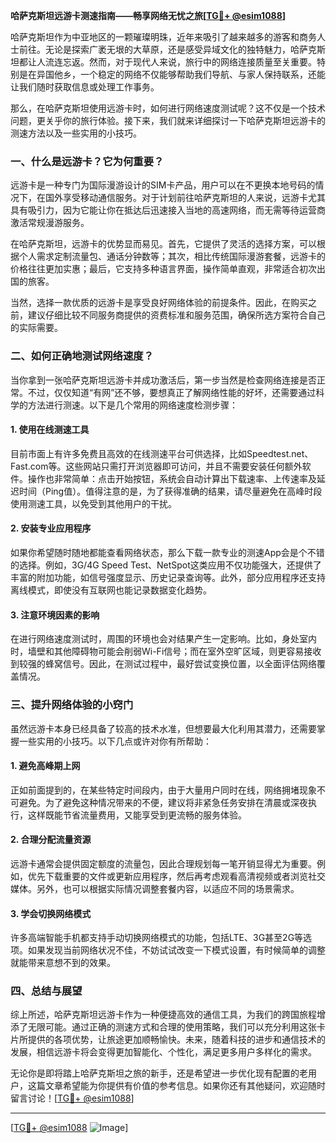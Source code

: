 **哈萨克斯坦远游卡测速指南——畅享网络无忧之旅[[TG💪+ @esim1088](https://t.me/s/esim1088)]**

哈萨克斯坦作为中亚地区的一颗璀璨明珠，近年来吸引了越来越多的游客和商务人士前往。无论是探索广袤无垠的大草原，还是感受异域文化的独特魅力，哈萨克斯坦都让人流连忘返。然而，对于现代人来说，旅行中的网络连接质量至关重要。特别是在异国他乡，一个稳定的网络不仅能够帮助我们导航、与家人保持联系，还能让我们随时获取信息或处理工作事务。

那么，在哈萨克斯坦使用远游卡时，如何进行网络速度测试呢？这不仅是一个技术问题，更关乎你的旅行体验。接下来，我们就来详细探讨一下哈萨克斯坦远游卡的测速方法以及一些实用的小技巧。

### **一、什么是远游卡？它为何重要？**

远游卡是一种专门为国际漫游设计的SIM卡产品，用户可以在不更换本地号码的情况下，在国外享受移动通信服务。对于计划前往哈萨克斯坦的人来说，远游卡尤其具有吸引力，因为它能让你在抵达后迅速接入当地的高速网络，而无需等待运营商激活常规漫游服务。

在哈萨克斯坦，远游卡的优势显而易见。首先，它提供了灵活的选择方案，可以根据个人需求定制流量包、通话分钟数等；其次，相比传统国际漫游套餐，远游卡的价格往往更加实惠；最后，它支持多种语言界面，操作简单直观，非常适合初次出国的旅客。

当然，选择一款优质的远游卡是享受良好网络体验的前提条件。因此，在购买之前，建议仔细比较不同服务商提供的资费标准和服务范围，确保所选方案符合自己的实际需要。

### **二、如何正确地测试网络速度？**

当你拿到一张哈萨克斯坦远游卡并成功激活后，第一步当然是检查网络连接是否正常。不过，仅仅知道“有网”还不够，要想真正了解网络性能的好坏，还需要通过科学的方法进行测速。以下是几个常用的网络速度检测步骤：

#### **1. 使用在线测速工具**
目前市面上有许多免费且高效的在线测速平台可供选择，比如Speedtest.net、Fast.com等。这些网站只需打开浏览器即可访问，并且不需要安装任何额外软件。操作也非常简单：点击开始按钮，系统会自动计算出下载速率、上传速率及延迟时间（Ping值）。值得注意的是，为了获得准确的结果，请尽量避免在高峰时段使用测速工具，以免受到其他用户的干扰。

#### **2. 安装专业应用程序**
如果你希望随时随地都能查看网络状态，那么下载一款专业的测速App会是个不错的选择。例如，3G/4G Speed Test、NetSpot这类应用不仅功能强大，还提供了丰富的附加功能，如信号强度显示、历史记录查询等。此外，部分应用程序还支持离线模式，即使没有互联网也能记录数据变化趋势。

#### **3. 注意环境因素的影响**
在进行网络速度测试时，周围的环境也会对结果产生一定影响。比如，身处室内时，墙壁和其他障碍物可能会削弱Wi-Fi信号；而在室外空旷区域，则更容易接收到较强的蜂窝信号。因此，在测试过程中，最好尝试变换位置，以全面评估网络覆盖情况。

### **三、提升网络体验的小窍门**

虽然远游卡本身已经具备了较高的技术水准，但想要最大化利用其潜力，还需要掌握一些实用的小技巧。以下几点或许对你有所帮助：

#### **1. 避免高峰期上网**
正如前面提到的，在某些特定时间段内，由于大量用户同时在线，网络拥堵现象不可避免。为了避免这种情况带来的不便，建议将非紧急任务安排在清晨或深夜执行，这样既能节省流量费用，又能享受到更流畅的服务体验。

#### **2. 合理分配流量资源**
远游卡通常会提供固定额度的流量包，因此合理规划每一笔开销显得尤为重要。例如，优先下载重要的文件或更新应用程序，然后再考虑观看高清视频或者浏览社交媒体。另外，也可以根据实际情况调整套餐内容，以适应不同的场景需求。

#### **3. 学会切换网络模式**
许多高端智能手机都支持手动切换网络模式的功能，包括LTE、3G甚至2G等选项。如果发现当前网络状况不佳，不妨试试改变一下模式设置，有时候简单的调整就能带来意想不到的效果。

### **四、总结与展望**

综上所述，哈萨克斯坦远游卡作为一种便捷高效的通信工具，为我们的跨国旅程增添了无限可能。通过正确的测速方式和合理的使用策略，我们可以充分利用这张卡片所提供的各项优势，让旅途更加顺畅愉快。未来，随着科技的进步和通信技术的发展，相信远游卡将会变得更加智能化、个性化，满足更多用户多样化的需求。

无论你是即将踏上哈萨克斯坦之旅的新手，还是希望进一步优化现有配置的老用户，这篇文章希望能为你提供有价值的参考信息。如果你还有其他疑问，欢迎随时留言讨论！[[TG💪+ @esim1088](https://t.me/s/esim1088)]

---

[[TG💪+ @esim1088](https://t.me/s/esim1088) ![Image](https://i.postimg.cc/4NQfJmqS/Snipaste-2025-05-13-00-14-12.png)]